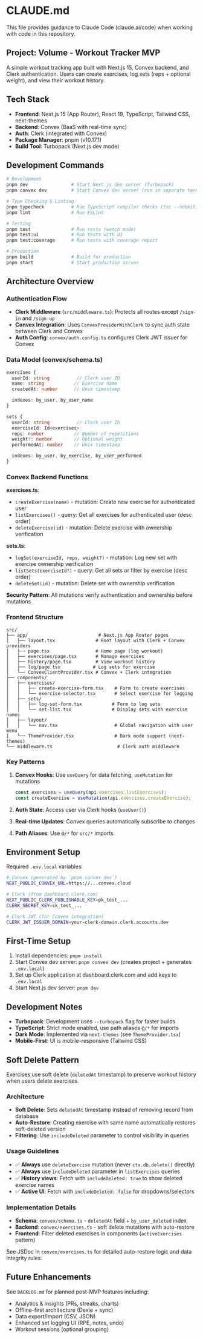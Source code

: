# CLAUDE.md

This file provides guidance to Claude Code (claude.ai/code) when working with code in this repository.

## Project: Volume - Workout Tracker MVP

A simple workout tracking app built with Next.js 15, Convex backend, and Clerk authentication. Users can create exercises, log sets (reps + optional weight), and view their workout history.

## Tech Stack

- **Frontend**: Next.js 15 (App Router), React 19, TypeScript, Tailwind CSS, next-themes
- **Backend**: Convex (BaaS with real-time sync)
- **Auth**: Clerk (integrated with Convex)
- **Package Manager**: pnpm (v10.17.1)
- **Build Tool**: Turbopack (Next.js dev mode)

## Development Commands

```bash
# Development
pnpm dev                # Start Next.js dev server (Turbopack)
pnpm convex dev         # Start Convex dev server (run in separate terminal)

# Type Checking & Linting
pnpm typecheck          # Run TypeScript compiler checks (tsc --noEmit)
pnpm lint               # Run ESLint

# Testing
pnpm test               # Run tests (watch mode)
pnpm test:ui            # Run tests with UI
pnpm test:coverage      # Run tests with coverage report

# Production
pnpm build              # Build for production
pnpm start              # Start production server
```

## Architecture Overview

### Authentication Flow
- **Clerk Middleware** (`src/middleware.ts`): Protects all routes except `/sign-in` and `/sign-up`
- **Convex Integration**: Uses `ConvexProviderWithClerk` to sync auth state between Clerk and Convex
- **Auth Config**: `convex/auth.config.ts` configures Clerk JWT issuer for Convex

### Data Model (convex/schema.ts)
```typescript
exercises {
  userId: string          // Clerk user ID
  name: string           // Exercise name
  createdAt: number      // Unix timestamp

  indexes: by_user, by_user_name
}

sets {
  userId: string          // Clerk user ID
  exerciseId: Id<exercises>
  reps: number           // Number of repetitions
  weight?: number        // Optional weight
  performedAt: number    // Unix timestamp

  indexes: by_user, by_exercise, by_user_performed
}
```

### Convex Backend Functions

**exercises.ts**:
- `createExercise(name)` - mutation: Create new exercise for authenticated user
- `listExercises()` - query: Get all exercises for authenticated user (desc order)
- `deleteExercise(id)` - mutation: Delete exercise with ownership verification

**sets.ts**:
- `logSet(exerciseId, reps, weight?)` - mutation: Log new set with exercise ownership verification
- `listSets(exerciseId?)` - query: Get all sets or filter by exercise (desc order)
- `deleteSet(id)` - mutation: Delete set with ownership verification

**Security Pattern**: All mutations verify authentication and ownership before mutations

### Frontend Structure

```
src/
├── app/                          # Next.js App Router pages
│   ├── layout.tsx               # Root layout with Clerk + Convex providers
│   ├── page.tsx                 # Home page (log workout)
│   ├── exercises/page.tsx       # Manage exercises
│   ├── history/page.tsx         # View workout history
│   ├── log/page.tsx            # Log sets for exercise
│   └── ConvexClientProvider.tsx # Convex + Clerk integration
├── components/
│   ├── exercises/
│   │   ├── create-exercise-form.tsx    # Form to create exercises
│   │   └── exercise-selector.tsx       # Select exercise for logging
│   ├── sets/
│   │   ├── log-set-form.tsx           # Form to log sets
│   │   └── set-list.tsx               # Display sets with exercise names
│   ├── layout/
│   │   └── nav.tsx                     # Global navigation with user menu
│   └── ThemeProvider.tsx               # Dark mode support (next-themes)
└── middleware.ts                        # Clerk auth middleware
```

### Key Patterns

1. **Convex Hooks**: Use `useQuery` for data fetching, `useMutation` for mutations
   ```typescript
   const exercises = useQuery(api.exercises.listExercises);
   const createExercise = useMutation(api.exercises.createExercise);
   ```

2. **Auth State**: Access user via Clerk hooks (`useUser()`)

3. **Real-time Updates**: Convex queries automatically subscribe to changes

4. **Path Aliases**: Use `@/*` for `src/*` imports

## Environment Setup

Required `.env.local` variables:
```bash
# Convex (generated by `pnpm convex dev`)
NEXT_PUBLIC_CONVEX_URL=https://...convex.cloud

# Clerk (from dashboard.clerk.com)
NEXT_PUBLIC_CLERK_PUBLISHABLE_KEY=pk_test_...
CLERK_SECRET_KEY=sk_test_...

# Clerk JWT (for Convex integration)
CLERK_JWT_ISSUER_DOMAIN=your-clerk-domain.clerk.accounts.dev
```

## First-Time Setup

1. Install dependencies: `pnpm install`
2. Start Convex dev server: `pnpm convex dev` (creates project + generates `.env.local`)
3. Set up Clerk application at dashboard.clerk.com and add keys to `.env.local`
4. Start Next.js dev server: `pnpm dev`

## Development Notes

- **Turbopack**: Development uses `--turbopack` flag for faster builds
- **TypeScript**: Strict mode enabled, use path aliases `@/*` for imports
- **Dark Mode**: Implemented via `next-themes` (see `ThemeProvider.tsx`)
- **Mobile-First**: UI is mobile-responsive (Tailwind CSS)

## Soft Delete Pattern

Exercises use soft delete (`deletedAt` timestamp) to preserve workout history when users delete exercises.

### Architecture

- **Soft Delete**: Sets `deletedAt` timestamp instead of removing record from database
- **Auto-Restore**: Creating exercise with same name automatically restores soft-deleted version
- **Filtering**: Use `includeDeleted` parameter to control visibility in queries

### Usage Guidelines

- ✅ **Always** use `deleteExercise` mutation (never `ctx.db.delete()` directly)
- ✅ **Always** use `includeDeleted` parameter in `listExercises` queries
- ✅ **History views**: Fetch with `includeDeleted: true` to show deleted exercise names
- ✅ **Active UI**: Fetch with `includeDeleted: false` for dropdowns/selectors

### Implementation Details

- **Schema**: `convex/schema.ts` - `deletedAt` field + `by_user_deleted` index
- **Backend**: `convex/exercises.ts` - soft delete mutations with auto-restore
- **Frontend**: Filter deleted exercises in components (`activeExercises` pattern)

See JSDoc in `convex/exercises.ts` for detailed auto-restore logic and data integrity rules.

## Future Enhancements

See `BACKLOG.md` for planned post-MVP features including:
- Analytics & insights (PRs, streaks, charts)
- Offline-first architecture (Dexie + sync)
- Data export/import (CSV, JSON)
- Enhanced set logging UI (RPE, notes, undo)
- Workout sessions (optional grouping)
